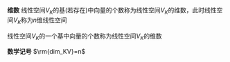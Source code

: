 **维数**
线性空间$V_K$的基(若存在)中向量的个数称为线性空间$V_K$的维数，此时线性空间$V_K$称为$n$维线性空间

线性空间$V_K$的一个基中向量的个数称为线性空间$V_K$的维数

**数学记号**
$\rm{dim_KV}=n$